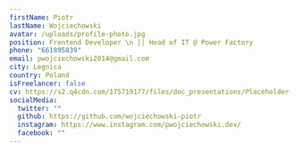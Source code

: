 ```yaml
---
firstName: Piotr
lastName: Wojciechowski
avatar: /uploads/profile-photo.jpg
position: Frontend Developer \n || Head of IT @ Power Factory
phone: "661895839"
email: pwojciechowski2014@gmail.com
city: Legnica
country: Poland
isFreelancer: false
cv: https://s2.q4cdn.com/175719177/files/doc_presentations/Placeholder-PDF.pdf
socialMedia:
  twitter: ""
  github: https://github.com/wojciechowski-piotr
  instagram: https://www.instagram.com/pwojciechowski.dev/
  facebook: ""
---
```

